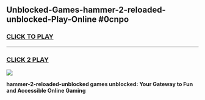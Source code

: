 
## Unblocked-Games-hammer-2-reloaded-unblocked-Play-Online #0cnpo
<h3>
<a href="https://news.freeplayer.one?title=hammer-2-reloaded-unblocked&ref=3">CLICK TO PLAY</a></h3>
<hr>

<h3>
<a href="https://news.freeplayer.one?title=hammer-2-reloaded-unblocked&ref=3">CLICK 2 PLAY</a>
  
</h3>

<a href="https://news.freeplayer.one?title=hammer-2-reloaded-unblocked&ref=3"><img src="https://clearcache.store/games.png"></a>


**hammer-2-reloaded-unblocked games unblocked: Your Gateway to Fun and Accessible Online Gaming**
